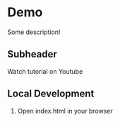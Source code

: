 # Demo

Some description!


## Subheader

Watch tutorial on Youtube 

## Local Development

1. Open index.html in your browser
